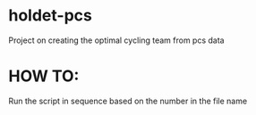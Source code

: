 # holdet-pcs

Project on creating the optimal cycling team from pcs data

# HOW TO:

Run the script in sequence based on the number in the file name
